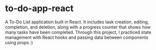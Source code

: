 # to-do-app-react
A To-Do List application built in React. It includes task creation, editing, completion, and deletion, along with a progress counter that shows how many tasks have been completed. Through this project, I practiced state management with React hooks and passing data between components using props :)
